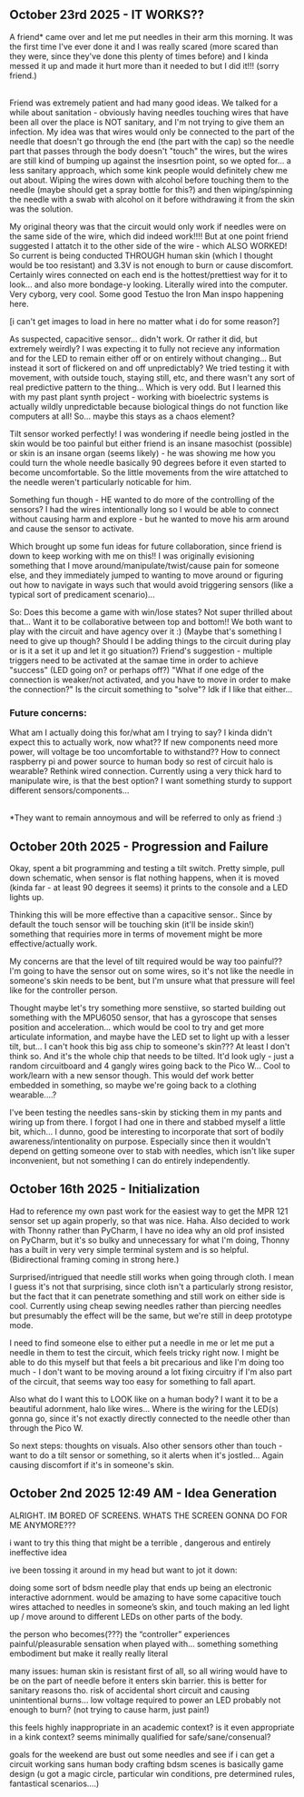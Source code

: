 <h2>October 23rd 2025 - IT WORKS??</h2>
A friend* came over and let me put needles in their arm this morning. It was the first time I've ever done it and I was really scared (more scared than they were, since they've done this plenty of times before) and I kinda messed it up and made it hurt more than it needed to but I did it!!! (sorry friend.)<br>

<br>Friend was extremely patient and had many good ideas. We talked for a while about sanitation - obviously having needles touching wires that have been all over the place is NOT sanitary, and I'm not trying to give them an infection. My idea was that wires would only be connected to the part of the needle that doesn't go through the end (the part with the cap) so the needle part that passes through the body doesn't "touch" the wires, but the wires are still kind of bumping up against the insesrtion point, so we opted for... a less sanitary approach, which some kink people would definitely chew me out about. Wiping the wires down with alcohol before touching them to the needle (maybe should get a spray bottle for this?) and then wiping/spinning the needle with a swab with alcohol on it before withdrawing it from the skin was the solution. 

My original theory was that the circuit would only work if needles were on the same side of the wire, which did indeed work!!!! But at one point friend suggested I attatch it to the other side of the wire - which ALSO WORKED! So current is being conducted THROUGH human skin (which I thought would be too resistant) and 3.3V is not enough to burn or cause discomfort. Certainly wires connected on each end is the hottest/prettiest way for it to look... and also more bondage-y looking. Literally wired into the computer. Very cyborg, very cool. Some good Testuo the Iron Man inspo happening here. 

[i can't get images to load in here no matter what i do for some reason?]

As suspected, capacitive sensor... didn't work. Or rather it did, but extremely weirdly? I was expecting it to fully not recieve any information and for the LED to remain either off or on entirely without changing... But instead it sort of flickered on and off unpredictably? We tried testing it with movement, with outside touch, staying still, etc, and there wasn't any sort of real predictive pattern to the thing... Which is very odd. But I learned this with my past plant synth project - working with bioelectric systems is actually wildly unpredictable because biological things do not function like computers at all! So... maybe this stays as a chaos element? 

Tilt sensor worked perfectly! I was wondering if needle being jostled in the skin would be too painful but either friend is an insane masochist (possible) or skin is an insane organ (seems likely) - he was showing me how you could turn the whole needle basically 90 degrees before it even started to become uncomfortable. So the little movements from the wire attatched to the needle weren't particularly noticable for him.

Something fun though - HE wanted to do more of the controlling of the sensors? I had the wires intentionally long so I would be able to connect without causing harm and explore - but he wanted to move his arm around and cause the sensor to activate. 

Which brought up some fun ideas for future collaboration, since friend is down to keep working with me on this!! I was originally evisioning something that I move around/manipulate/twist/cause pain for someone else, and they immediately jumped to wanting to move around or figuring out how to navigate in ways such that would avoid triggering sensors (like a typical sort of predicament scenario)... 

So:
Does this become a game with win/lose states? Not super thrilled about that... 
Want it to be collaborative between top and bottom!! We both want to play with the circuit and have agency over it :) (Maybe that's something I need to give up though? Should I be adding things to the circuit during play or is it a set it up and let it go situation?) 
Friend's suggestion - multiple triggers need to be activated at the samae time in order to achieve "success" (LED going on? or perhaps off?) "What if one edge of the connection is weaker/not activated, and you have to move in order to make the connection?"
Is the circuit something to "solve"? Idk if I like that either... 

<h3>Future concerns: </h3>
What am I actually doing this for/what am I trying to say? I kinda didn't expect this to actually work, now what?? 
If new components need more power, will voltage be too uncomfortable to withstand??
How to connect raspberry pi and power source to human body so rest of circuit halo is wearable?
Rethink wired connection. Currently using a very thick hard to manipulate wire, is that the best option? I want something sturdy to support different sensors/components... 

<br>*They want to remain annoymous and will be referred to only as friend :) 

<h2>October 20th 2025 - Progression and Failure</h2>
Okay, spent a bit programming and testing a tilt switch. Pretty simple, pull down schematic, when sensor is flat nothing happens, when it is moved (kinda far - at least 90 degrees it seems) it prints to the console and a LED lights up. 

Thinking this will be more effective than a capacitive sensor.. Since by default the touch sensor will be touching skin (it'll be inside skin!) something that requiries more in terms of movement might be more effective/actually work.

My concerns are that the level of tilt required would be way too painful?? I'm going to have the sensor out on some wires, so it's not like the needle in someone's skin needs to be bent, but I'm unsure what that pressure will feel like for the controller person.

Thought maybe let's try something more senstiive, so started building out something with the MPU6050 sensor, that has a gyroscope that senses position and acceleration... which would be cool to try and get more articulate information, and maybe have the LED set to light up with a lesser tilt, but... I can't hook this big ass chip to someone's skin??? At least I don't think so. And it's the whole chip that needs to be tilted. It'd look ugly - just a random circuitboard and 4 gangly wires going back to the Pico W... Cool to work/learn with a new sensor though. This would def work better embedded in something, so maybe we're going back to a clothing wearable....?

I've been testing the needles sans-skin by sticking them in my pants and wiring up from there. I forgot I had one in there and stabbed myself a little bit, which... I dunno, good be interesting to incorporate that sort of bodily awareness/intentionality on purpose. Especially since then it wouldn't depend on getting someone over to stab with needles, which isn't like super inconvenient, but not something I can do entirely independently. 

<h2>October 16th 2025 - Initialization</h2>

Had to reference my own past work for the easiest way to get the MPR 121 sensor set up again properly, so that was nice. Haha. Also decided to work with Thonny rather than PyCharm, I have no idea why an old prof insisted on PyCharm, but it's so bulky and unnecessary for what I'm doing, Thonny has a built in very very simple terminal system and is so helpful. (Bidirectional framing coming in strong here.) 

Surprised/intrigued that needle still works when going through cloth. I mean I guess it's not that surprising, since cloth isn't a particularly strong resistor, but the fact that it can penetrate something and still work on either side is cool. Currently using cheap sewing needles rather than piercing needles but presumably the effect will be the same, but we're still in deep prototype mode. 

I need to find someone else to either put a needle in me or let me put a needle in them to test the circuit, which feels tricky right now. I might be able to do this myself but that feels a bit precarious and like I'm doing too much - I don't want to be moving around a lot fixing circuitry if I'm also part of the circuit, that seems way too easy for something to fall apart. 

Also what do I want this to LOOK like on a human body? I want it to be a beautiful adornment, halo like wires... Where is the wiring for the LED(s) gonna go, since it's not exactly directly connected to the needle other than through the Pico W. 

So next steps: thoughts on visuals. Also other sensors other than touch - want to do a tilt sensor or something, so it alerts when it's jostled... Again causing discomfort if it's in someone's skin. 

<h2>October 2nd 2025 12:49 AM - Idea Generation</h2>
ALRIGHT. IM BORED OF SCREENS. WHATS THE SCREEN GONNA DO FOR ME ANYMORE??? 

i want to try this thing that might be a terrible , dangerous and entirely ineffective idea 

ive been tossing it around in my head but want to jot it down:

doing some sort of bdsm needle play that ends up being an electronic interactive adornment. would be amazing to have some capacitive touch wires attached to needles in someone’s skin, and touch making an led light up / move around to different LEDs on other parts of the body. 

the person who becomes(???) the “controller” experiences painful/pleasurable sensation when played with… something something embodiment but make it really really literal 

many issues: human skin is resistant first of all, so all wiring would have to be on the part of needle before it enters skin barrier. this is better for sanitary reasons tho. risk of accidental short circuit and causing unintentional burns… low voltage required to power an LED probably not enough to burn? (not trying to cause harm, just pain!) 

this feels highly inappropriate in an academic context? is it even appropriate in a kink context? seems minimally qualified for safe/sane/consenual? 

goals for the weekend are bust out some needles and see if i can get a circuit working sans human body
crafting bdsm scenes is basically game design (u got a magic circle, particular win conditions, pre determined rules, fantastical scenarios….)

